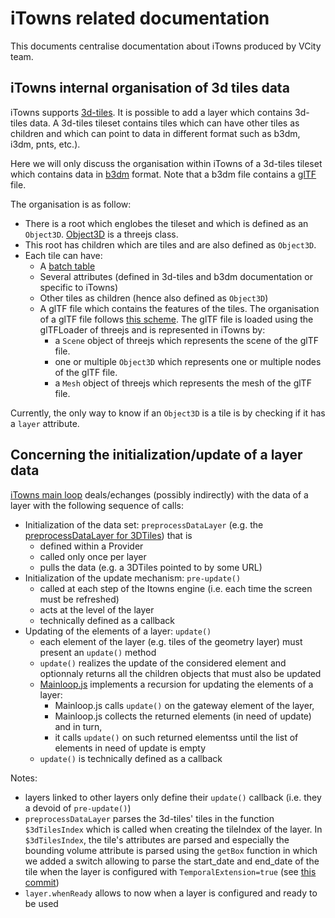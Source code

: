 # iTowns related documentation

This documents centralise documentation about iTowns produced by VCity team.

## iTowns internal organisation of 3d tiles data

iTowns supports [3d-tiles](https://github.com/AnalyticalGraphicsInc/3d-tiles).
It is possible to add a layer which contains 3d-tiles data. A 3d-tiles tileset
contains tiles which can have other tiles as children and which can point to data
in different format such as b3dm, i3dm, pnts, etc.).

Here we will only discuss the organisation within iTowns of a 3d-tiles tileset
which contains data in [b3dm](https://github.com/AnalyticalGraphicsInc/3d-tiles/blob/master/TileFormats/Batched3DModel/README.md)
format. Note that a b3dm file contains a [glTF](https://github.com/KhronosGroup/glTF) file.

The organisation is as follow:
 * There is a root which englobes the tileset and which is defined as an `Object3D`. [Object3D](https://threejs.org/docs/#api/core/Object3D) is a threejs class.
 * This root has children which are tiles and are also defined as `Object3D`.
 * Each tile can have:
    * A [batch table](https://github.com/AnalyticalGraphicsInc/3d-tiles/tree/master/TileFormats/BatchTable)
    * Several attributes (defined in 3d-tiles and b3dm documentation or specific
    to iTowns)
    * Other tiles as children (hence also defined as `Object3D`)
    * A glTF file which contains the features of the tiles. The organisation of a
    glTF file follows
    [this scheme](https://github.com/KhronosGroup/glTF/blob/master/specification/1.0/figures/dictionary-objects.png).
    The glTF file is loaded using the glTFLoader of threejs and is represented in
    iTowns by:
        * a `Scene` object of threejs which represents the scene of the glTF file.
        * one or multiple `Object3D` which represents one or multiple nodes of the
        glTF file.
        * a `Mesh` object of threejs which represents the mesh of the glTF file.       

Currently, the only way to know if an `Object3D` is a tile is by checking if it
has a `layer` attribute.

## Concerning the initialization/update of a layer data
[iTowns main loop](https://github.com/iTowns/itowns/blob/master/src/Core/MainLoop.js) deals/echanges (possibly indirectly) with the data of a layer with the following sequence of calls:
 * Initialization of the data set: `preprocessDataLayer` (e.g. the [preprocessDataLayer for 3DTiles](https://github.com/iTowns/itowns/blob/master/src/Core/Scheduler/Providers/3dTiles_Provider.js#L78)) that is 
    - defined within a Provider 
    - called only once per layer
    - pulls the data (e.g. a 3DTiles pointed to by some URL)
 * Initialization of the update mechanism: `pre-update()` 
    - called at each step of the Itowns engine (i.e. each time the screen must be refreshed)
    - acts at the level of the layer
    - technically defined as a callback 
 * Updating of the elements of a layer: `update()`  
    - each element of the layer (e.g. tiles of the geometry layer) must present an `update()` method 
    - `update()` realizes the update of the considered element and optionnaly returns all the children objects that must also be updated 
    - [Mainloop.js](https://github.com/iTowns/itowns/blob/master/src/Core/MainLoop.js) implements a recursion for updating the elements of a layer:
      - Mainloop.js calls `update()` on the gateway element of the layer, 
      - Mainloop.js collects the returned elements (in need of update) and in turn,
      - it calls `update()` on such returned elementss until the list of elements in need of update is empty
    - `update()` is technically defined as a callback    

Notes: 
  * layers linked to other layers only define their `update()` callback (i.e. they a devoid of `pre-update()`)
  * `preprocessDataLayer` parses the 3d-tiles' tiles in the function `$3dTilesIndex` which is called when creating the tileIndex of the layer. In `$3dTilesIndex`, the tile's attributes are parsed and especially the bounding volume attribute is parsed using the `getBox` function in which we added a switch allowing to parse the start_date and end_date of the tile when the layer is configured with `TemporalExtension=true` (see [this commit](https://github.com/jailln/itowns/commit/4ed8cd7e27d9af50e3a9c2b600f0371122b5f042))
  * `layer.whenReady` allows to now when a layer is configured and ready to be used
  
